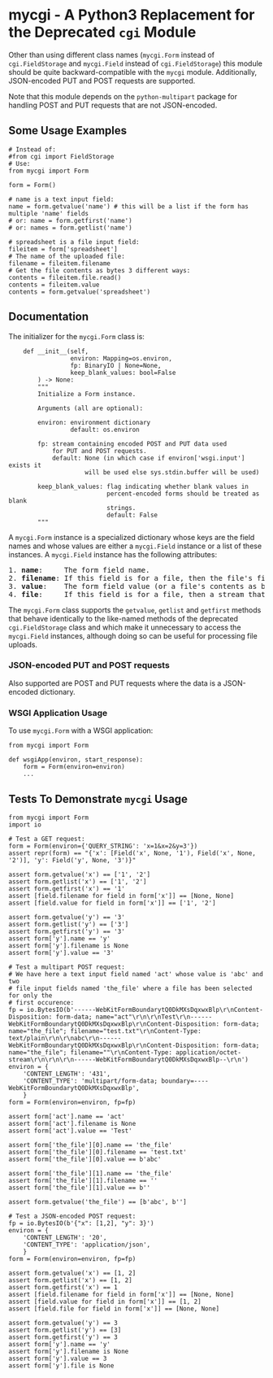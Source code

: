 # mycgi - A Python3 Replacement for the Deprecated `cgi` Module

Other than using different class names (`mycgi.Form` instead of `cgi.FieldStorage` and `mycgi.Field` instead of `cgi.FieldStorage`) this module should be quite backward-compatible with the `mycgi` module. Additionally, JSON-encoded PUT and POST requests are supported.

Note that this module depends on the `python-multipart` package for handling POST and PUT requests that are not JSON-encoded.

## Some Usage Examples

```
# Instead of:
#from cgi import FieldStorage
# Use:
from mycgi import Form

form = Form()

# name is a text input field:
name = form.getvalue('name') # this will be a list if the form has multiple 'name' fields
# or: name = form.getfirst('name')
# or: names = form.getlist('name')

# spreadsheet is a file input field:
fileitem = form['spreadsheet']
# The name of the uploaded file:
filename = fileitem.filename
# Get the file contents as bytes 3 different ways:
contents = fileitem.file.read()
contents = fileitem.value
contents = form.getvalue('spreadsheet')
```

## Documentation

The initializer for the `mycgi.Form` class is:

```
    def __init__(self,
                 environ: Mapping=os.environ,
                 fp: BinaryIO | None=None,
                 keep_blank_values: bool=False
        ) -> None:
        """
        Initialize a Form instance.

        Arguments (all are optional):

        environ: environment dictionary
                 default: os.environ

        fp: stream containing encoded POST and PUT data used
            for PUT and POST requests.
            default: None (in which case if environ['wsgi.input'] exists it
                     will be used else sys.stdin.buffer will be used)

        keep_blank_values: flag indicating whether blank values in
                           percent-encoded forms should be treated as blank
                           strings.
                           default: False
        """
```

A `mycgi.Form` instance is a specialized dictionary whose keys are the field names and whose values are either a `mycgi.Field`
instance or a list of these instances. A `mycgi.Field` instance has the following attributes:

<pre>
1. <b>name</b>:     The form field name.
2. <b>filename</b>: If this field is for a file, then the file's filename, else None.
3. <b>value</b>:    The form field value (or a file's contents as bytes).
4. <b>file</b>:     If this field is for a file, then a stream that can be read to get the uploaded file's value, else None.
</pre>

The `mycgi.Form` class supports the `getvalue`, `getlist` and `getfirst` methods that behave identically to the like-named methods of the deprecated `cgi.FieldStorage` class and which make it unnecessary to access the `mycgi.Field` instances, although doing so can be useful for processing file uploads.

### JSON-encoded PUT and POST requests

Also supported are POST and PUT requests where the data is a JSON-encoded dictionary.

### WSGI Application Usage

To use `mycgi.Form` with a WSGI application:

```
from mycgi import Form

def wsgiApp(environ, start_response):
    form = Form(environ=environ)
    ...
```

## Tests To Demonstrate `mycgi` Usage

```
from mycgi import Form
import io

# Test a GET request:
form = Form(environ={'QUERY_STRING': 'x=1&x=2&y=3'})
assert repr(form) == "{'x': [Field('x', None, '1'), Field('x', None, '2')], 'y': Field('y', None, '3')}"

assert form.getvalue('x') == ['1', '2']
assert form.getlist('x') == ['1', '2']
assert form.getfirst('x') == '1'
assert [field.filename for field in form['x']] == [None, None]
assert [field.value for field in form['x']] == ['1', '2']

assert form.getvalue('y') == '3'
assert form.getlist('y') == ['3']
assert form.getfirst('y') == '3'
assert form['y'].name == 'y'
assert form['y'].filename is None
assert form['y'].value == '3'

# Test a multipart POST request:
# We have here a text input field named 'act' whose value is 'abc' and two
# file input fields named 'the_file' where a file has been selected for only the
# first occurence:
fp = io.BytesIO(b'------WebKitFormBoundarytQ0DkMXsDqxwxBlp\r\nContent-Disposition: form-data; name="act"\r\n\r\nTest\r\n------WebKitFormBoundarytQ0DkMXsDqxwxBlp\r\nContent-Disposition: form-data; name="the_file"; filename="test.txt"\r\nContent-Type: text/plain\r\n\r\nabc\r\n------WebKitFormBoundarytQ0DkMXsDqxwxBlp\r\nContent-Disposition: form-data; name="the_file"; filename=""\r\nContent-Type: application/octet-stream\r\n\r\n\r\n------WebKitFormBoundarytQ0DkMXsDqxwxBlp--\r\n')
environ = {
    'CONTENT_LENGTH': '431',
    'CONTENT_TYPE': 'multipart/form-data; boundary=----WebKitFormBoundarytQ0DkMXsDqxwxBlp',
    }
form = Form(environ=environ, fp=fp)

assert form['act'].name == 'act'
assert form['act'].filename is None
assert form['act'].value == 'Test'

assert form['the_file'][0].name == 'the_file'
assert form['the_file'][0].filename == 'test.txt'
assert form['the_file'][0].value == b'abc'

assert form['the_file'][1].name == 'the_file'
assert form['the_file'][1].filename == ''
assert form['the_file'][1].value == b''

assert form.getvalue('the_file') == [b'abc', b'']

# Test a JSON-encoded POST request:
fp = io.BytesIO(b'{"x": [1,2], "y": 3}')
environ = {
    'CONTENT_LENGTH': '20',
    'CONTENT_TYPE': 'application/json',
    }
form = Form(environ=environ, fp=fp)

assert form.getvalue('x') == [1, 2]
assert form.getlist('x') == [1, 2]
assert form.getfirst('x') == 1
assert [field.filename for field in form['x']] == [None, None]
assert [field.value for field in form['x']] == [1, 2]
assert [field.file for field in form['x']] == [None, None]

assert form.getvalue('y') == 3
assert form.getlist('y') == [3]
assert form.getfirst('y') == 3
assert form['y'].name == 'y'
assert form['y'].filename is None
assert form['y'].value == 3
assert form['y'].file is None
```